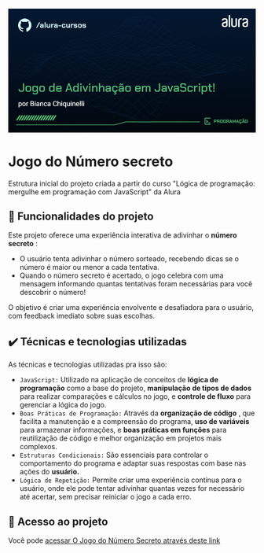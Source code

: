 ![thumbnail](./img/numerosecreto.png)

# Jogo do Número secreto

Estrutura inicial do projeto criada a partir do curso "Lógica de programação: mergulhe em programação com JavaScript" da Alura

## 🔨 Funcionalidades do projeto

Este projeto oferece uma experiência interativa de adivinhar o **número secreto** :
- O usuário tenta adivinhar o número sorteado, recebendo dicas se o número é maior ou menor a cada tentativa.
- Quando o número secreto é acertado, o jogo celebra com uma mensagem informando quantas tentativas foram necessárias para você descobrir o número!

O objetivo é criar uma experiência envolvente e desafiadora para o usuário, com feedback imediato sobre suas escolhas.

## ✔️ Técnicas e tecnologias utilizadas

As técnicas e tecnologias utilizadas pra isso são:

- `JavaScript:` Utilizado na aplicação de conceitos de **lógica de programação** como a base do projeto, **manipulação de tipos de dados** para realizar comparações e cálculos no jogo, e **controle de fluxo** para gerenciar a lógica do jogo.
- `Boas Práticas de Programação:` Através da **organização de código** , que facilita a manutenção e a compreensão do programa, **uso de variáveis** para armazenar informações, e **boas práticas em funções** para reutilização de código e melhor organização em projetos mais complexos.
- `Estruturas Condicionais:` São essenciais para controlar o comportamento do programa e adaptar suas respostas com base nas ações do **usuário.**
- `Lógica de Repetição:` Permite criar uma experiência contínua para o usuário, onde ele pode tentar adivinhar quantas vezes for necessário até acertar, sem precisar reiniciar o jogo a cada erro.
## 📁 Acesso ao projeto

Você pode [ acessar O Jogo do Número Secreto através deste link](https://numero-secreto-blond-three.vercel.app/)
